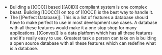 - Building a [[OCC]] based [[ACID]] compliant system is one complex beast. Building [[DOCC]] on top of [[OCC]] is the best way to handle it.
- The [[Perfect Database]]. This is a list of features a database should have to make perfect to use in most development use cases. A database with all these features would make it a one stop shop for many applications. [[Convex]] is a data platform which has all these features and it's really easy to use. Greatest task a person can take on is building a open source database with all these features which can redefine what is a database.